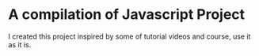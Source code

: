 # A compilation of Javascript Project

I created this project inspired by some of tutorial videos and course, use it as it is.


